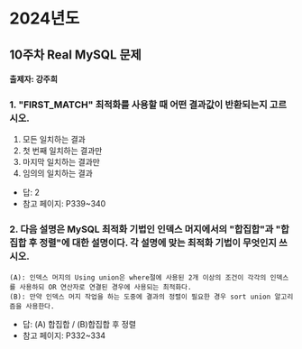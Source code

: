 # 2024년도
## 10주차 Real MySQL 문제
#### 출제자: 강주희

### 1. "FIRST_MATCH" 최적화를 사용할 때 어떤 결과값이 반환되는지 고르시오.
1. 모든 일치하는 결과
2. 첫 번째 일치하는 결과만
3. 마지막 일치하는 결과만
4. 임의의 일치하는 결과

- 답: 2
- 참고 페이지: P339~340

### 2. 다음 설명은 MySQL 최적화 기법인 인덱스 머지에서의 "합집합"과 "합집합 후 정렬"에 대한 설명이다. 각 설명에 맞는 최적화 기법이 무엇인지 쓰시오.
```
(A): 인덱스 머지의 Using union은 where절에 사용된 2개 이상의 조건이 각각의 인덱스를 사용하되 OR 연산자로 연결된 경우에 사용되는 최적화다.
(B): 만약 인덱스 머지 작업을 하는 도중에 결과의 정렬이 필요한 경우 sort union 알고리즘을 사용한다.
```
- 답: (A) 합집합 / (B)합집합 후 정렬  
- 참고 페이지: P332~334
